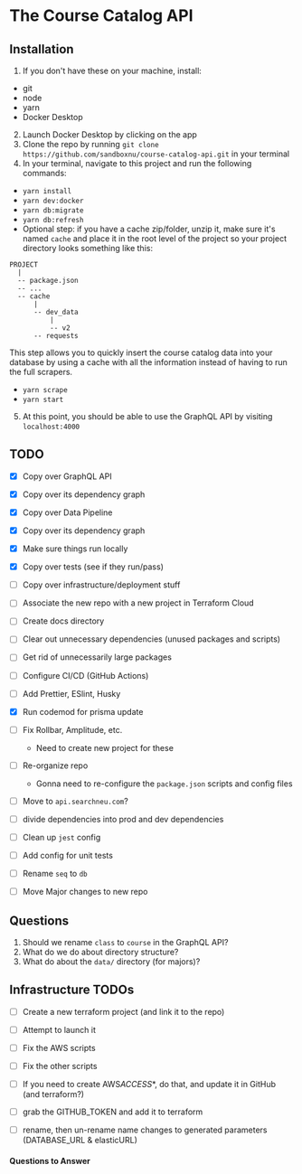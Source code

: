 # The Course Catalog API

## Installation

1. If you don't have these on your machine, install:

- git
- node
- yarn
- Docker Desktop

2. Launch Docker Desktop by clicking on the app
3. Clone the repo by running `git clone https://github.com/sandboxnu/course-catalog-api.git` in your terminal
4. In your terminal, navigate to this project and run the following commands:

- `yarn install`
- `yarn dev:docker`
- `yarn db:migrate`
- `yarn db:refresh`
- Optional step: if you have a cache zip/folder, unzip it, make sure it's named `cache` and place it in the root level of the project so your project directory looks something like this:

```
PROJECT
  |
  -- package.json
  -- ...
  -- cache
      |
      -- dev_data
          |
          -- v2
      -- requests
```

This step allows you to quickly insert the course catalog data into your database by using a cache with all the information instead of having to run the full scrapers.

- `yarn scrape`
- `yarn start`

5. At this point, you should be able to use the GraphQL API by visiting `localhost:4000`

## TODO

- [x] Copy over GraphQL API
- [x] Copy over its dependency graph
- [x] Copy over Data Pipeline
- [x] Copy over its dependency graph
- [x] Make sure things run locally
- [x] Copy over tests (see if they run/pass)
- [ ] Copy over infrastructure/deployment stuff
- [ ] Associate the new repo with a new project in Terraform Cloud
- [ ] Create docs directory

- [ ] Clear out unnecessary dependencies (unused packages and scripts)
- [ ] Get rid of unnecessarily large packages
- [ ] Configure CI/CD (GitHub Actions)
- [ ] Add Prettier, ESlint, Husky
- [x] Run codemod for prisma update
- [ ] Fix Rollbar, Amplitude, etc.
  - Need to create new project for these
- [ ] Re-organize repo

  - Gonna need to re-configure the `package.json` scripts and config files

- [ ] Move to `api.searchneu.com`?
- [ ] divide dependencies into prod and dev dependencies

- [ ] Clean up `jest` config
- [ ] Add config for unit tests
- [ ] Rename `seq` to `db`
- [ ] Move Major changes to new repo

## Questions

1. Should we rename `class` to `course` in the GraphQL API?
2. What do we do about directory structure?
3. What do about the `data/` directory (for majors)?

## Infrastructure TODOs

- [ ] Create a new terraform project (and link it to the repo)
- [ ] Attempt to launch it
- [ ] Fix the AWS scripts
- [ ] Fix the other scripts

- [ ] If you need to create AWS*ACCESS*\*, do that, and update it in GitHub (and terraform?)
- [ ] grab the GITHUB_TOKEN and add it to terraform
- [ ] rename, then un-rename name changes to generated parameters (DATABASE_URL & elasticURL)

#### Questions to Answer
